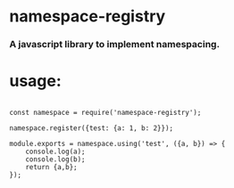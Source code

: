 <h1>namespace-registry</h1>
<h3>A javascript library to implement namespacing.</h3>

<h1>usage:</h1>

<pre><code>
const namespace = require('namespace-registry');

namespace.register({test: {a: 1, b: 2}});

module.exports = namespace.using('test', ({a, b}) => {
    console.log(a);
    console.log(b);
    return {a,b};
});
</code></pre>
